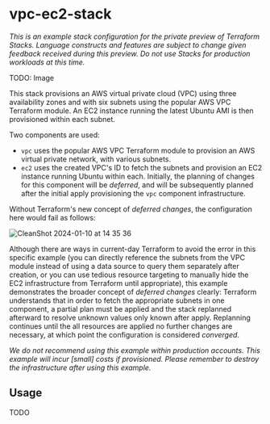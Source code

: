 # vpc-ec2-stack

_This is an example stack configuration for the private preview of Terraform Stacks. Language
constructs and features are subject to change given feedback received during this preview. Do not
use Stacks for production workloads at this time._

TODO: Image

This stack provisions an AWS virtual private cloud (VPC) using three availability zones and with six
subnets using the popular AWS VPC Terraform module. An EC2 instance running the latest Ubuntu AMI is
then provisioned within each subnet. 

Two components are used:

* `vpc` uses the popular AWS VPC Terraform module to provision an AWS virtual private network, with
  various subnets.
* `ec2` uses the created VPC's ID to fetch the subnets and provision an EC2 instance running Ubuntu
  within each. Initially, the planning of changes for this component will be _deferred_, and will be
  subsequently planned after the initial apply provisioning the `vpc` component infrastructure.

Without Terraform's new concept of _deferred changes_, the configuration here would fail as follows:

![CleanShot 2024-01-10 at 14 35 36](https://github.com/hashicorp/vpc-ec2-stack/assets/2430490/78c67a81-2647-4797-949b-b191b80edeaf)

Although there are ways in current-day Terraform to avoid the error in this specific example (you
can directly reference the subnets from the VPC module instead of using a data source to query them
separately after creation, or you can use tedious resource targeting to manually hide the EC2 infrastructure
from Terraform until appropriate), this example demonstrates the broader concept of _deferred changes_
clearly: Terraform understands that in order to fetch the appropriate subnets in one component, a
partial plan must be applied and the stack replanned afterward to resolve unknown values only known
after apply. Replanning continues until the all resources are applied no further changes are
necessary, at which point the configuration is considered _converged_.

_We do not recommend using this example within production accounts. This example will incur [small]
costs if provisioned. Please remember to destroy the infrastructure after using this example._

## Usage

TODO

